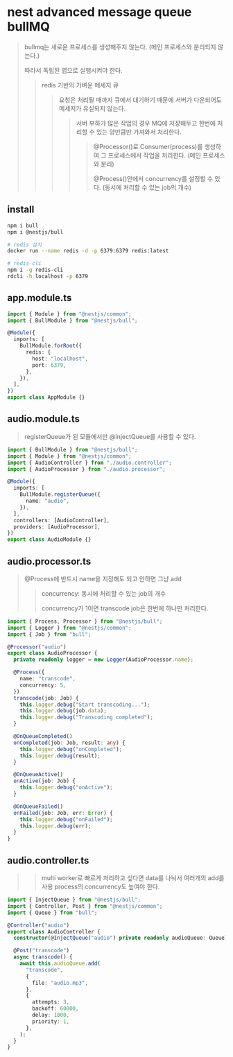 # nest advanced message queue bullMQ

> bullmq는 새로운 프로세스를 생성해주지 않는다. (메인 프로세스와 분리되지 않는다.)
>
> 따라서 독립된 앱으로 실행시켜야 한다.
>
> > redis 기반의 가벼운 메세지 큐
> >
> > > 요청은 처리될 때까지 큐에서 대기하기 때문에 서버가 다운되어도 메세지가 유실되지 않는다.
> > >
> > > > 서버 부하가 많은 작업의 경우 MQ에 저장해두고 한번에 처리할 수 있는 양만큼만 가져와서 처리한다.
> > > >
> > > > > @Processor()로 Consumer(process)를 생성하여 그 프로세스에서 작업을 처리한다. (메인 프로세스와 분리)
> > > > >
> > > > > @Process()안에서 concurrency를 설정할 수 있다. (동시에 처리할 수 있는 job의 개수)

## install

```sh
npm i bull
npm i @nestjs/bull

# redis 설치
docker run --name redis -d -p 6379:6379 redis:latest

# redis-cli
npm i -g redis-cli
rdcli -h localhost -p 6379
```

## app.module.ts

```ts
import { Module } from "@nestjs/common";
import { BullModule } from "@nestjs/bull";

@Module({
  imports: [
    BullModule.forRoot({
      redis: {
        host: "localhost",
        port: 6379,
      },
    }),
  ],
})
export class AppModule {}
```

## audio.module.ts

> registerQueue가 된 모듈에서만 @InjectQueue를 사용할 수 있다.

```ts
import { BullModule } from "@nestjs/bull";
import { Module } from "@nestjs/common";
import { AudioController } from "./audio.controller";
import { AudioProcessor } from "./audio.processor";

@Module({
  imports: [
    BullModule.registerQueue({
      name: "audio",
    }),
  ],
  controllers: [AudioController],
  providers: [AudioProcessor],
})
export class AudioModule {}
```

## audio.processor.ts

> @Process에 반드시 name을 지정해도 되고 안하면 그냥 add
>
> > concurrency: 동시에 처리할 수 있는 job의 개수
> >
> > concurrency가 1이면 transcode job은 한번에 하나만 처리한다.

```ts
import { Process, Processor } from "@nestjs/bull";
import { Logger } from "@nestjs/common";
import { Job } from "bull";

@Processor("audio")
export class AudioProcessor {
  private readonly logger = new Logger(AudioProcessor.name);

  @Process({
    name: "transcode",
    concurrency: 5,
  })
  transcode(job: Job) {
    this.logger.debug("Start transcoding...");
    this.logger.debug(job.data);
    this.logger.debug("Transcoding completed");
  }

  @OnQueueCompleted()
  onCompleted(job: Job, result: any) {
    this.logger.debug("onCompleted");
    this.logger.debug(result);
  }

  @OnQueueActive()
  onActive(job: Job) {
    this.logger.debug("onActive");
  }

  @OnQueueFailed()
  onFailed(job: Job, err: Error) {
    this.logger.debug("onFailed");
    this.logger.debug(err);
  }
}
```

## audio.controller.ts

> > multi worker로 빠르게 처리하고 싶다면 data를 나눠서 여러개의 add를 사용 process의 concurrency도 높여야 한다.

```ts
import { InjectQueue } from "@nestjs/bull";
import { Controller, Post } from "@nestjs/common";
import { Queue } from "bull";

@Controller("audio")
export class AudioController {
  constructor(@InjectQueue("audio") private readonly audioQueue: Queue) {}

  @Post("transcode")
  async transcode() {
    await this.audioQueue.add(
      "transcode",
      {
        file: "audio.mp3",
      },
      {
        attempts: 3,
        backoff: 60000,
        delay: 1000,
        priority: 1,
      },
    );
  }
}
```
